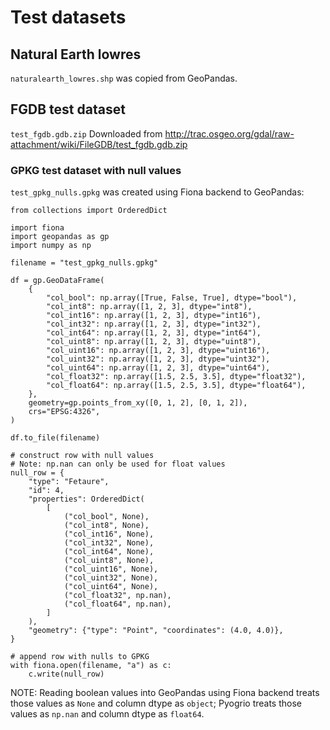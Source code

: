 # Test datasets

## Natural Earth lowres

`naturalearth_lowres.shp` was copied from GeoPandas.

## FGDB test dataset

`test_fgdb.gdb.zip`
Downloaded from http://trac.osgeo.org/gdal/raw-attachment/wiki/FileGDB/test_fgdb.gdb.zip

### GPKG test dataset with null values

`test_gpkg_nulls.gpkg` was created using Fiona backend to GeoPandas:

```
from collections import OrderedDict

import fiona
import geopandas as gp
import numpy as np

filename = "test_gpkg_nulls.gpkg"

df = gp.GeoDataFrame(
    {
        "col_bool": np.array([True, False, True], dtype="bool"),
        "col_int8": np.array([1, 2, 3], dtype="int8"),
        "col_int16": np.array([1, 2, 3], dtype="int16"),
        "col_int32": np.array([1, 2, 3], dtype="int32"),
        "col_int64": np.array([1, 2, 3], dtype="int64"),
        "col_uint8": np.array([1, 2, 3], dtype="uint8"),
        "col_uint16": np.array([1, 2, 3], dtype="uint16"),
        "col_uint32": np.array([1, 2, 3], dtype="uint32"),
        "col_uint64": np.array([1, 2, 3], dtype="uint64"),
        "col_float32": np.array([1.5, 2.5, 3.5], dtype="float32"),
        "col_float64": np.array([1.5, 2.5, 3.5], dtype="float64"),
    },
    geometry=gp.points_from_xy([0, 1, 2], [0, 1, 2]),
    crs="EPSG:4326",
)

df.to_file(filename)

# construct row with null values
# Note: np.nan can only be used for float values
null_row = {
    "type": "Fetaure",
    "id": 4,
    "properties": OrderedDict(
        [
            ("col_bool", None),
            ("col_int8", None),
            ("col_int16", None),
            ("col_int32", None),
            ("col_int64", None),
            ("col_uint8", None),
            ("col_uint16", None),
            ("col_uint32", None),
            ("col_uint64", None),
            ("col_float32", np.nan),
            ("col_float64", np.nan),
        ]
    ),
    "geometry": {"type": "Point", "coordinates": (4.0, 4.0)},
}

# append row with nulls to GPKG
with fiona.open(filename, "a") as c:
    c.write(null_row)
```

NOTE: Reading boolean values into GeoPandas using Fiona backend treats those
values as `None` and column dtype as `object`; Pyogrio treats those values as
`np.nan` and column dtype as `float64`.

